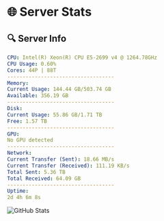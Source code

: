 # 🌐 Server Stats
## 🔍 Server Info
```yaml
CPU: Intel(R) Xeon(R) CPU E5-2699 v4 @ 1264.78GHz
CPU Usage: 0.60%
Cores: 44P | 88T
-----------------------------------
Memory:
Current Usage: 144.44 GB/503.74 GB
Available: 356.19 GB
-----------------------------------
Disk:
Current Usage: 55.86 GB/1.71 TB
Free: 1.57 TB
-----------------------------------
GPU:
No GPU detected
-----------------------------------
Network:
Current Transfer (Sent): 18.66 MB/s
Current Transfer (Received): 111.19 KB/s
Total Sent: 5.36 TB
Total Received: 64.09 GB
-----------------------------------
Uptime:
2d 4h 6m 8s
```
![GitHub Stats](https://img.shields.io/badge/Updated-2025-03-10_01:28:57-blue)